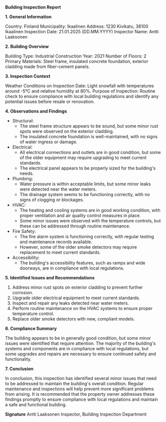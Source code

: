 **Building Inspection Report**

**1. General Information**

Country: Finland
Municipality: Ikaalinen
Address: 1230 Kivikatu, 38100 Ikaalinen
Inspection Date: 21.01.2025 (DD.MM.YYYY)
Inspector Name: Antti Laaksonen

**2. Building Overview**

Building Type: Industrial
Construction Year: 2021
Number of Floors: 2
Primary Materials: Steel frame, insulated concrete foundation, exterior cladding made from fiber-cement panels.

**3. Inspection Context**

Weather Conditions on Inspection Date: Light snowfall with temperatures around -5°C and relative humidity at 80%.
Purpose of Inspection: Routine check to ensure compliance with local building regulations and identify any potential issues before resale or renovation.

**4. Observations and Findings**

* Structural:
	+ The steel frame structure appears to be sound, but some minor rust spots were observed on the exterior cladding.
	+ The insulated concrete foundation is well-maintained, with no signs of water ingress or damage.
* Electrical:
	+ All electrical connections and outlets are in good condition, but some of the older equipment may require upgrading to meet current standards.
	+ The electrical panel appears to be properly sized for the building's needs.
* Plumbing:
	+ Water pressure is within acceptable limits, but some minor leaks were detected near the water meters.
	+ The drainage system seems to be functioning correctly, with no signs of clogging or blockages.
* HVAC:
	+ The heating and cooling systems are in good working condition, with proper ventilation and air quality control measures in place.
	+ Some minor issues were observed with the temperature controls, but these can be addressed through routine maintenance.
* Fire Safety:
	+ The fire alarm system is functioning correctly, with regular testing and maintenance records available.
	+ However, some of the older smoke detectors may require replacement to meet current standards.
* Accessibility:
	+ The building's accessibility features, such as ramps and wide doorways, are in compliance with local regulations.

**5. Identified Issues and Recommendations**

1. Address minor rust spots on exterior cladding to prevent further corrosion.
2. Upgrade older electrical equipment to meet current standards.
3. Inspect and repair any leaks detected near water meters.
4. Perform routine maintenance on the HVAC systems to ensure proper temperature control.
5. Replace older smoke detectors with new, compliant models.

**6. Compliance Summary**

The building appears to be in generally good condition, but some minor issues were identified that require attention. The majority of the building's systems and components are in compliance with local regulations, but some upgrades and repairs are necessary to ensure continued safety and functionality.

**7. Conclusion**

In conclusion, this inspection has identified several minor issues that need to be addressed to maintain the building's overall condition. Regular maintenance and inspections will help prevent more significant problems from arising. It is recommended that the property owner addresses these findings promptly to ensure compliance with local regulations and maintain a safe and functional building.

**Signature**
Antti Laaksonen
Inspector, Building Inspection Department